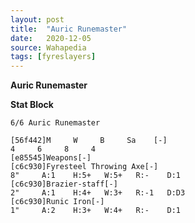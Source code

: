 ```yaml
---
layout: post
title:  "Auric Runemaster"
date:   2020-12-05
source: Wahapedia
tags: [fyreslayers]
---
```


**Auric Runemaster**

**Stat Block**
```
6/6 Auric Runemaster
```

```
[56f442]M     W     B     Sa    [-]
4     6     8     4     
[e85545]Weapons[-]
[c6c930]Fyresteel Throwing Axe[-]
8"     A:1    H:5+   W:5+   R:-    D:1   
[c6c930]Brazier-staff[-]
2"     A:1    H:4+   W:3+   R:-1   D:D3  
[c6c930]Runic Iron[-]
1"     A:2    H:3+   W:4+   R:-    D:1   
```


